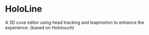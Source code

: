 HoloLine
========

A 3D cuve editor using head tracking and leapmotion to enhance the experience. (based on Holotouch)
